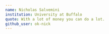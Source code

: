 ```yaml
---
name: Nicholas Salvemini
institution: University at Buffalo
quote: With a lot of money you can do a lot.
github_user: ok-nick
---
```

